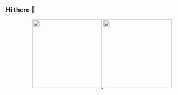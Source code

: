### Hi there 👋
<div align="center">
  <a href="https://github.com/ThiagoEmidio">
  <img height="180em" src="https://github-readme-stats.vercel.app/api?username=ThiagoEmidio&show_icons=true&theme=dracula&include_all_commits=true&count_private=true"/>
  <img height="180em" src="https://github-readme-stats.vercel.app/api/top-langs/?username=ThiagoEmidio&layout=compact&langs_count=7&theme=dracula"/>
</div>
<!--
**ThiagoEmidio/ThiagoEmidio** is a ✨ _special_ ✨ repository because its `README.md` (this file) appears on your GitHub profile.

Here are some ideas to get you started:

- 🔭 I’m currently working on ...
- 🌱 I’m currently learning ...
- 👯 I’m looking to collaborate on ...
- 🤔 I’m looking for help with ...
- 💬 Ask me about ...
- 📫 How to reach me: ...
- 😄 Pronouns: ...
- ⚡ Fun fact: ...
-->
